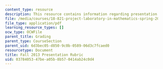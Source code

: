 ```yaml
---
content_type: resource
description: This resource contains information regarding presentation rubric.
file: /media/courses/18-821-project-laboratory-in-mathematics-spring-2013/0378405347bea05b8b570414ab24c0d4_MIT18_821S13_pres_rubric.pdf
file_type: application/pdf
learning_resource_types: []
ocw_type: OCWFile
parent_title: Grading
parent_type: CourseSection
parent_uid: 6d3bec05-d850-9c0b-0589-06d3c7fcaed0
resourcetype: Document
title: Fall 2013 Presentation Rubric
uid: 03784053-47be-a05b-8b57-0414ab24c0d4
---
```

